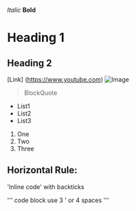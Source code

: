 *Italic*
**Bold**
# Heading 1
## Heading 2
[Link] (https://www.youtube.com)
![Image](https://starwalk.space/gallery/images/what-is-space/1920x1080.jpg)
> BlockQuote
* List1
* List2
* List3

1. One
2. Two
3. Three

Horizontal Rule:
---

'Inline code' with backticks

'''
code block
use 3 ' or 4 spaces
'''
